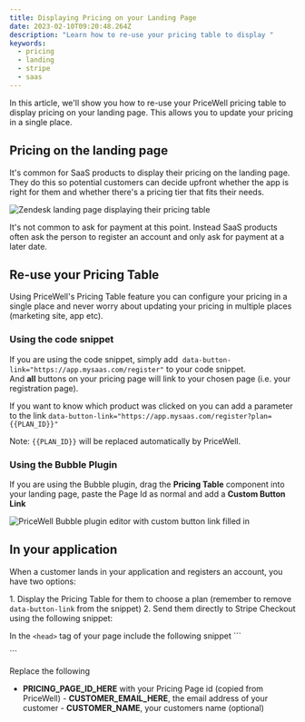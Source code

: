 ```yaml
---
title: Displaying Pricing on your Landing Page
date: 2023-02-10T09:20:48.264Z
description: "Learn how to re-use your pricing table to display "
keywords:
  - pricing
  - landing
  - stripe
  - saas
---
```

In this article, we'll show you how to re-use your PriceWell pricing table to display pricing on your landing page. This allows you to update your pricing in a single place.

## Pricing on the landing page

I﻿t's common for SaaS products to display their pricing on the landing page. They do this so potential customers can decide upfront whether the app is right for them and whether there's a pricing tier that fits their needs.

![Zendesk landing page displaying their pricing table](/img/zendesk-pricing.png)

It's not common to ask for payment at this point. Instead SaaS products often ask the person to register an account and only ask for payment at a later date.

## Re-use your Pricing Table

Using PriceWell's Pricing Table feature you can configure your pricing in a single place and never worry about updating your pricing in multiple places (marketing site, app etc).

### Using the code snippet

If you are using the code snippet, simply add 
```data-button-link="https://app.mysaas.com/register"```
to your code snippet. And **all** buttons on your pricing page will link to your chosen page (i.e. your registration page).

I﻿f you want to know which product was clicked on you can add a parameter to the link
```data-button-link="https://app.mysaas.com/register?plan={{PLAN_ID}}"```

N﻿ote: `{{PLAN_ID}}` will be replaced automatically by PriceWell.

### Using the Bubble Plugin

If you are using the Bubble plugin, drag the **Pricing Table** component into your landing page, paste the Page Id as normal and add a **Custom Button Link**

![PriceWell Bubble plugin editor with custom button link filled in](/img/bubble-plugin-custom-link.png)

## In your application

W﻿hen a customer lands in your application and registers an account, you have two options:

1﻿. Display the Pricing Table for them to choose a plan (remember to remove `data-button-link` from the snippet)
2﻿. Send them directly to Stripe Checkout using the following snippet:

I﻿n the `<head>` tag of your page include the following snippet
`﻿``
<script src="https://snippet.pricewell.io/checkout.js?mode=test" async="async">
`﻿``

`﻿``
<script>window.pricewell.checkout(PRICING_PAGE_ID_HERE,null, {email:"CUSTOMER_EMAIL_HERE", name: "CUSTOMER_NAME"});</script>
`﻿``

R﻿eplace the following
- **PRICING_PAGE_ID_HERE** with your Pricing Page id (copied from PriceWell)
-﻿ **CUSTOMER_EMAIL_HERE**, the email address of your customer
-﻿ **CUSTOMER_NAME**, your customers name (optional)

